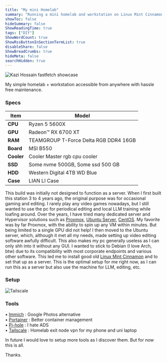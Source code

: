 ```yaml
---
title: "My mini Homelab"
summary: "Running a mini homelab and workstation on Linux Mint Cinnamon"
showToc: false
hideSummary: false
ShowReadingTime: true
tags: ["DIY"]
ShowWordCount: true
ShowRssButtonInSectionTermList: true
disableShare: false
ShowBreadCrumbs: true
hideMeta: false
searchHidden: true
---
```

![Kazi Hossain fastfetch showcase](/img/stat.png)

My simple homelab + workstation accessible from anywhere with hassle free maintenance. 

### Specs

| **Item**        | **Model**                                  |
|-----------------|--------------------------------------------|
| **CPU**         | Ryzen 5 5600X                              |
| **GPU**         | Radeon™ RX 6700 XT                         |
| **RAM**         | TEAMGROUP T-Force Delta RGB DDR4 16GB      |
| **Board**       | MSI B550                                   |
| **Cooler**      | Cooler Master rgb cpu cooler               |
| **SSD**         | Some nvme 500GB, Some ssd  500 GB          |
| **HDD**         | Western Digital 4TB WD Blue                |
| **Case**        | LIAN LI Case                               |

This build was initially not designed to function as a server. When I first built this station 3 to 4 years ago, the original purpose was for occasional gaming and editing. I rarely play any video games nowadays, but I still wanted to use the pc for periodical editing and local LLM training while loafing around. Over the years, I have tried many dedicated server and Hypervisor solutions such as [Proxmox](https://en.wikipedia.org/wiki/Proxmox_Virtual_Environment), [Ubuntu Server](https://ubuntu.com/download/server), [CentOS](https://www.centos.org/). My favorite was by far Proxmox, with the ability to spin up any VM within minutes. But being limited to a single GPU did not help! I then moved to the Ubuntu server, which, although it met all my needs, made setting up video editing software awfully difficult. This also makes my pc generally useless as I can only shh into it without any GUI. I wanted to stick to Debian (I love Arch, btw) due to its compatibility with most corporate endpoints and various other software. This led me to install good old [Linux Mint Cinnamon](https://linuxmint.com/) and to set that up as a server. This is the optimal setup for me right now, as I can run this as a server but also use the machine for LLM, editing, etc.

### Setup 
![Tailscale](/img/server.png)



### Tools
• [Immich](https://immich.app/) : Google Photos alternative \
• [Portainer](https://www.portainer.io/) : Better container management \
• [Pi-hole](https://pi-hole.net/) : I hate ADS \
• [Tailscale](https://tailscale.com/) : Homelab exit node vpn for my phone and uni laptop

In future I would love to setup more tools as I discover them. But for now this is all. 


Thanks.